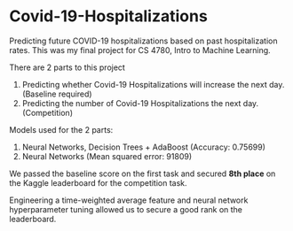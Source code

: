 # Covid-19-Hospitalizations
Predicting future COVID-19 hospitalizations based on past hospitalization rates. This was my final project for CS 4780, Intro to Machine Learning. 

There are 2 parts to this project
1. Predicting whether Covid-19 Hospitalizations will increase the next day. (Baseline required)
2. Predicting the number of Covid-19 Hospitalizations the next day. (Competition)

Models used for the 2 parts:
1. Neural Networks, Decision Trees + AdaBoost (Accuracy: 0.75699)
2. Neural Networks (Mean squared error: 91809)

We passed the baseline score on the first task and secured **8th place** on the Kaggle leaderboard for the competition task.

Engineering a time-weighted average feature and neural network hyperparameter tuning allowed us to secure a good rank on the leaderboard.
